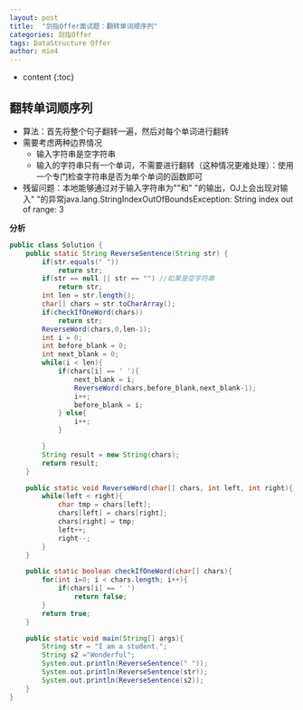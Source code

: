 ```yaml
---
layout: post
title:  "剑指Offer面试题：翻转单词顺序列"
categories: 剑指Offer  
tags: DataStructure Offer 
author: mio4
---
```


* content
{:toc}








## 翻转单词顺序列
 - 算法：首先将整个句子翻转一遍，然后对每个单词进行翻转
 - 需要考虑两种边界情况
   - 输入字符串是空字符串
   - 输入的字符串只有一个单词，不需要进行翻转（这种情况更难处理）：使用一个专门检查字符串是否为单个单词的函数即可 
 - 残留问题：本地能够通过对于输入字符串为""和" "的输出，OJ上会出现对输入" "的异常java.lang.StringIndexOutOfBoundsException: String index out of range: 3 

**分析**

```java 
public class Solution {
	public static String ReverseSentence(String str) {
		if(str.equals(" "))
			return str;
		if(str == null || str == "") //如果是空字符串
			return str;
		int len = str.length();
		char[] chars = str.toCharArray();
		if(checkIfOneWord(chars))
			return str;
		ReverseWord(chars,0,len-1);
		int i = 0;
		int before_blank = 0;
		int next_blank = 0;
		while(i < len){
			if(chars[i] == ' '){
				next_blank = i;
				ReverseWord(chars,before_blank,next_blank-1);
				i++;
				before_blank = i;
			} else{
				i++;
			}

		}
		String result = new String(chars);
		return result;
	}

	public static void ReverseWord(char[] chars, int left, int right){
		while(left < right){
			char tmp = chars[left];
			chars[left] = chars[right];
			chars[right] = tmp;
			left++;
			right--;
		}
	}

	public static boolean checkIfOneWord(char[] chars){
		for(int i=0; i < chars.length; i++){
			if(chars[i] == ' ')
				return false;
		}
		return true;
	}

	public static void main(String[] args){
		String str = "I am a student.";
		String s2 ="Wonderful";
		System.out.println(ReverseSentence(" "));
		System.out.println(ReverseSentence(str));
		System.out.println(ReverseSentence(s2));
	}
}

```